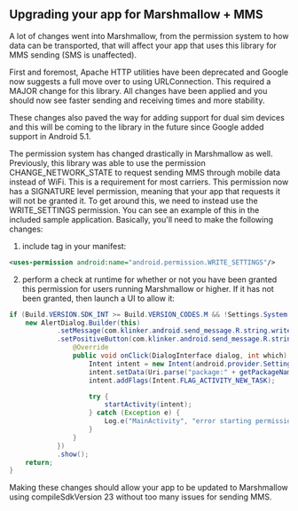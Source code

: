 ## Upgrading your app for Marshmallow + MMS

A lot of changes went into Marshmallow, from the permission system to how data can be transported,
that will affect your app that uses this library for MMS sending (SMS is unaffected).

First and foremost, Apache HTTP utilities have been deprecated and Google now suggests a full move
over to using URLConnection. This required a MAJOR change for this library. All changes have been
applied and you should now see faster sending and receiving times and more stability.

These changes also paved the way for adding support for dual sim devices and this will be coming
to the library in the future since Google added support in Android 5.1.

The permission system has changed drastically in Marshmallow as well. Previously, this library
was able to use the permission CHANGE_NETWORK_STATE to request sending MMS through mobile data
instead of WiFi. This is a requirement for most carriers. This permission now has a SIGNATURE
level permission, meaning that your app that requests it will not be granted it. To get around
this, we need to instead use the WRITE_SETTINGS permission. You can see an example of this in the
included sample application. Basically, you'll need to make the following changes:

1) include <uses-permission> tag in your manifest:

```xml
<uses-permission android:name="android.permission.WRITE_SETTINGS"/>
```

2) perform a check at runtime for whether or not you have been granted this permission for users
running Marshmallow or higher. If it has not been granted, then launch a UI to allow it:

```java
if (Build.VERSION.SDK_INT >= Build.VERSION_CODES.M && !Settings.System.canWrite(this)) {
    new AlertDialog.Builder(this)
            .setMessage(com.klinker.android.send_message.R.string.write_settings_permission)
            .setPositiveButton(com.klinker.android.send_message.R.string.ok, new DialogInterface.OnClickListener() {
                @Override
                public void onClick(DialogInterface dialog, int which) {
                    Intent intent = new Intent(android.provider.Settings.ACTION_MANAGE_WRITE_SETTINGS);
                    intent.setData(Uri.parse("package:" + getPackageName()));
                    intent.addFlags(Intent.FLAG_ACTIVITY_NEW_TASK);

                    try {
                        startActivity(intent);
                    } catch (Exception e) {
                        Log.e("MainActivity", "error starting permission intent", e);
                    }
                }
            })
            .show();
    return;
}
```

Making these changes should allow your app to be updated to Marshmallow using compileSdkVersion 23
without too many issues for sending MMS.